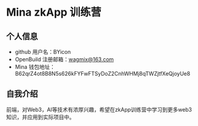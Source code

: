 # Mina zkApp 训练营

## 个人信息

- github 用户名：BYicon
- OpenBuild 注册邮箱：wagmix@163.com
- Mina 钱包地址：B62qrZ4ot8B8N5s626kFYFwFTSyDoZ2CnhWHMj8qTWZjtfXeQjoyUe8

## 自我介绍

前端，对Web3，AI等技术有浓厚兴趣，希望在zkApp训练营中学习到更多web3知识，并应用到实际项目中。